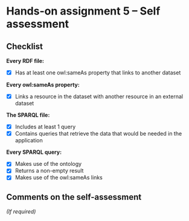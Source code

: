 # Hands-on assignment 5 – Self assessment

## Checklist

**Every RDF file:**

- [X] Has at least one owl:sameAs property that links to another dataset

**Every owl:sameAs property:**

- [X] Links a resource in the dataset with another resource in an external dataset

**The SPARQL file:**

- [X] Includes at least 1 query
- [X] Contains queries that retrieve the data that would be needed in the application

**Every SPARQL query:**

- [X] Makes use of the ontology
- [X] Returns a non-empty result
- [X] Makes use of the owl:sameAs links

## Comments on the self-assessment
_(If required)_
